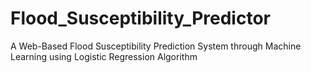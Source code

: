 # Flood_Susceptibility_Predictor
A Web-Based Flood Susceptibility Prediction System through Machine Learning using Logistic Regression Algorithm
